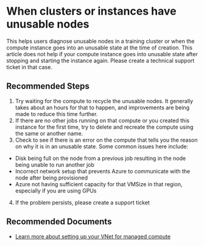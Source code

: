 <properties
    pageTitle="Cluster or Instance has unusable nodes"
    description="Article on Training Cluster or Compute Instance having unusable node issues"
    service="microsoft.machinelearning"
    resource="Microsoft.MachineLearningServices/workspaces/computes"
    authors="nishankgu"
    ms.author="nigup"
    selfHelpType="generic"
  articleId="microsoft-machinelearning-unusable-nodes.md"
    supportTopicIds="32690843"
    productPesIds="16644"
    cloudEnvironments="public, fairfax, mooncake"
	ownershipId="AzureML_AzureMachineLearningServices"
/>

# When clusters or instances have unusable nodes

This helps users diagnose unusable nodes in a training cluster or when the compute instance goes into an unusable state at the time of creation. This article does not help if your compute instance goes into unusable state after stopping and starting the instance again. Please create a technical support ticket in that case.

## **Recommended Steps**

1. Try waiting for the compute to recycle the unusable nodes. It generally takes about an hours for that to happen, and improvements are being made to reduce this time further.
2. If there are no other jobs running on that compute or you created this instance for the first time, try to delete and recreate the compute using the same or another name.
3. Check to see if there is an error on the compute that tells you the reason on why it is in an unusable state. Some common issues here include:
* Disk being full on the node from a previous job resulting in the node being unable to run another job
* Incorrect network setup that prevents Azure to communicate with the node after being provisioned
* Azure not having sufficient capacity for that VMSize in that region, especially if you are using GPUs
4. If the problem persists, please create a support ticket

## **Recommended Documents**

* [Learn more about setting up your VNet for managed compute](https://docs.microsoft.com/en-us/azure/machine-learning/how-to-enable-virtual-network#compute)
